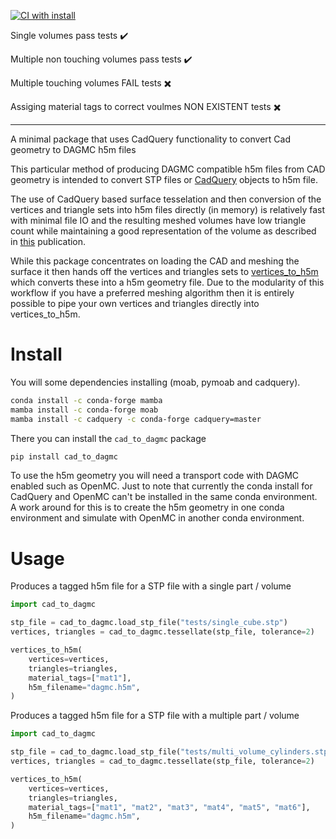 [![CI with install](https://github.com/fusion-energy/cad_to_dagmc/actions/workflows/ci_with_install.yml/badge.svg)](https://github.com/fusion-energy/cad_to_dagmc/actions/workflows/ci_with_install.yml)

Single volumes pass tests :heavy_check_mark:

Multiple non touching volumes pass tests :heavy_check_mark:

Multiple touching volumes FAIL tests :heavy_multiplication_x:

Assiging material tags to correct voulmes NON EXISTENT tests :heavy_multiplication_x:

___

A minimal package that uses CadQuery functionality to convert Cad geometry to DAGMC h5m files

This particular method of producing DAGMC compatible h5m files from CAD geometry
is intended to convert STP files or [CadQuery](https://cadquery.readthedocs.io) objects to h5m file.

The use of CadQuery based surface tesselation and then conversion of the
vertices and triangle sets into h5m files directly (in memory) is relatively
fast with minimal file IO and the resulting meshed volumes have low triangle
count while maintaining a good representation of the volume as described in
[this](https://www.sciencedirect.com/science/article/abs/pii/S0920379615301484)
publication.

While this package concentrates on loading the CAD and meshing the surface it
then hands off the vertices and triangles sets to
[vertices_to_h5m](https://github.com/fusion-energy/vertices_to_h5m) which
converts these into a h5m geometry file.
Due to the modularity of this workflow if you have a preferred meshing
algorithm then it is entirely possible to pipe your own vertices and triangles
directly into vertices_to_h5m.

# Install

You will some dependencies installing (moab, pymoab and cadquery).

```bash
conda install -c conda-forge mamba
mamba install -c conda-forge moab
mamba install -c cadquery -c conda-forge cadquery=master
```

There you can install the ```cad_to_dagmc``` package

```bash
pip install cad_to_dagmc
```

To use the h5m geometry you will need a transport code with DAGMC enabled such as OpenMC.
Just to note that currently the conda install for CadQuery and OpenMC can't be installed in the same conda environment.
A work around for this is to create the h5m geometry in one conda environment and simulate with OpenMC in another conda environment.

# Usage

Produces a tagged h5m file for a STP file with a single part / volume

```python
import cad_to_dagmc

stp_file = cad_to_dagmc.load_stp_file("tests/single_cube.stp")
vertices, triangles = cad_to_dagmc.tessellate(stp_file, tolerance=2)

vertices_to_h5m(
    vertices=vertices,
    triangles=triangles,
    material_tags=["mat1"],
    h5m_filename="dagmc.h5m",
)
```

Produces a tagged h5m file for a STP file with a multiple part / volume

```python
import cad_to_dagmc

stp_file = cad_to_dagmc.load_stp_file("tests/multi_volume_cylinders.stp")
vertices, triangles = cad_to_dagmc.tessellate(stp_file, tolerance=2)

vertices_to_h5m(
    vertices=vertices,
    triangles=triangles,
    material_tags=["mat1", "mat2", "mat3", "mat4", "mat5", "mat6"],
    h5m_filename="dagmc.h5m",
)
````
